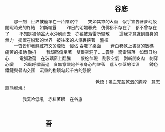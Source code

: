 ## &emsp;&emsp;&emsp;&emsp;&emsp;&emsp;&emsp;&emsp;&emsp;&emsp;&emsp;&emsp;&emsp;&emsp;&emsp;&emsp;&emsp;谷底
&emsp;&emsp;那一刻&emsp;世界被籠罩在一片陰沉中
&emsp;&emsp;突如其來的大雨&emsp;似乎宣告著夢幻般閒暇時光的終結&emsp;如斯喧囂
&emsp;&emsp;昨日的明媚春光&emsp;仿佛都不存在了&emsp;都不曾存在了
&emsp;&emsp;不知是被傾盆大水沖刷而去&emsp;亦或被落雷所驅散
&emsp;&emsp;這我才意識到自身的無力&emsp;擱置在紛繁的世界&emsp;被往來的人潮裹挾著&emsp;盤桓
<br />
&emsp;&emsp;一沓沓印著鮮紅符文的煙紙&emsp;侵佔 吞噬了桌面
&emsp;&emsp;蒼白卷帙上書寫的數碼&emsp;痛苦的扭動 顫抖
&emsp;&emsp;我頹然倚坐著&emsp;雙眼空洞了......霎時&emsp;驚雷隕落&emsp;如烈日灼心
&emsp;&emsp;電弧激蕩&emsp;在玻璃窗上翻騰
&emsp;&emsp;銀蛇乍現&emsp;割裂空氣&emsp;剝斬開皮肉&emsp;刺穿心臟
&emsp;&emsp;冷風呼嘯而過&emsp;自無意識地任憑身心的墜落&emsp;纏入奈落的深淵
&emsp;&emsp;銹色鐵鏈與骨肉交匯&emsp;沉重的枷鎖勾起千古的怨恨
<br />
<br />
&emsp;&emsp;&emsp;&emsp;&emsp;&emsp;&emsp;&emsp;&emsp;&emsp;&emsp;&emsp;&emsp;&emsp;&emsp;&emsp;&emsp;&emsp;&emsp;&emsp;&emsp;覺悟！熱血充盈乾涸的胸膛&emsp;意志熊熊燃燒！
<br />
&emsp;&emsp;&emsp;&emsp;&emsp;&emsp;&emsp;&emsp;&emsp;&emsp;&emsp;&emsp;&emsp;&emsp;&emsp;&emsp;&emsp;&emsp;&emsp;&emsp;&emsp;&emsp;&emsp;&emsp;&emsp;&emsp;&emsp;&emsp;&emsp;&emsp;&emsp;&emsp;&emsp;&emsp;&emsp;&emsp;&emsp;&emsp;&emsp;&emsp;我沉吟低吼&emsp;赤紅著眼&emsp;在谷底
<br />
## &emsp;&emsp;&emsp;&emsp;&emsp;&emsp;&emsp;&emsp;&emsp;&emsp;&emsp;&emsp;&emsp;&emsp;&emsp;&emsp;&emsp;&emsp;&emsp;&emsp;&emsp;&emsp;&emsp;&emsp;&emsp;&emsp;&emsp;&emsp;&emsp;&emsp; 吾
